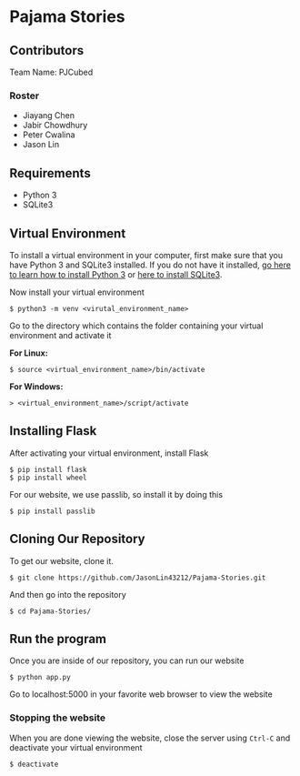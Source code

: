 # Pajama Stories

## Contributors
Team Name: PJCubed
### Roster
* Jiayang Chen
* Jabir Chowdhury
* Peter Cwalina
* Jason Lin

## Requirements
* Python 3 <br>
* SQLite3

## Virtual Environment
To install a virtual environment in your computer, first make sure that you have Python 3 and SQLite3 installed. If you do not have it installed, [go here to learn how to install Python 3](https://realpython.com/installing-python/) or [here to install SQLite3](https://www.sqlite.org/download.html).

Now install your virtual environment
```
$ python3 -m venv <virutal_environment_name>
```
Go to the directory which contains the folder containing your virtual environment and activate it

**For Linux:**
```
$ source <virtual_environment_name>/bin/activate
```
**For Windows:**
```
> <virtual_environment_name>/script/activate
```

## Installing Flask
After activating your virtual environment, install Flask
```
$ pip install flask
$ pip install wheel
```
For our website, we use passlib, so install it by doing this
```
$ pip install passlib
```
## Cloning Our Repository
To get our website, clone it.
```
$ git clone https://github.com/JasonLin43212/Pajama-Stories.git
```
And then go into the repository
```
$ cd Pajama-Stories/
```
## Run the program
Once you are inside of our repository, you can run our website
```
$ python app.py
```
Go to localhost:5000 in your favorite web browser to view the website

### Stopping the website
When you are done viewing the website, close the server using `Ctrl-C` and deactivate your virtual environment
```
$ deactivate
```

